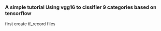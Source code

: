 ### A simple tutorial Using vgg16 to clssifier 9 categories based on tensorflow  

first create tf_record files

